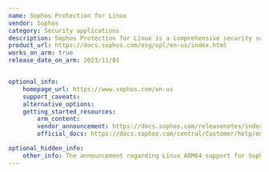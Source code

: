 ```yaml
---
name: Sophos Protection for Linux
vendor: Sophos
category: Security applications
description: Sophos Protection for Linux is a comprehensive security solution designed to protect Linux servers and endpoints from malware, ransomware, and other cyber threats.
product_url: https://docs.sophos.com/esg/spl/en-us/index.html
works_on_arm: true
release_date_on_arm: 2023/11/01


optional_info:
    homepage_url: https://www.sophos.com/en-us
    support_caveats:
    alternative_options:
    getting_started_resources:
        arm_content:
        vendor_announcement: https://docs.sophos.com/releasenotes/index.html?productGroupID=esg&productID=linux_protection&versionID=Agent
        official_docs: https://docs.sophos.com/central/Customer/help/en-us/PeopleAndDevices/ProtectDevices/ServerProtection/SophosProtectionLinux/index.html

optional_hidden_info:
    other_info: The announcement regarding Linux ARM64 support for Sophos Protection for Linux is detailed in the "Version 2023.4" release notes, as mentioned in the Vendor Announcement.
---
```

